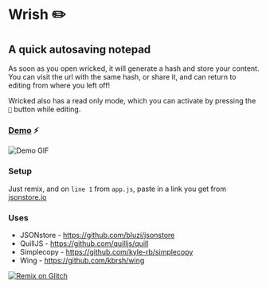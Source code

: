 Wrish ✏️
===================
## A quick autosaving notepad

As soon as you open wricked, it will generate a hash and store your content. You can visit the url with the same hash, or share it, and can return to editing from where you left off!

Wricked also has a read only mode, which you can activate by pressing the `👀` button while editing.


### [Demo](https://jajoosam.tech/w) ⚡

![Demo GIF](https://media.giphy.com/media/DBrAW8etjyndSq1qKo/giphy.gif)

### Setup
Just remix, and on `line 1` from `app.js`, paste in a link you get from [jsonstore.io](https://www.jsonstore.io)

### Uses
- JSONstore - https://github.com/bluzi/jsonstore
- QuillJS - https://github.com/quilljs/quill
- Simplecopy - https://github.com/kyle-rb/simplecopy
- Wing - https://github.com/kbrsh/wing

[![Remix on Glitch](https://cdn.glitch.com/2703baf2-b643-4da7-ab91-7ee2a2d00b5b%2Fremix-button.svg)](https://glitch.com/edit/#!/remix/wrish)
